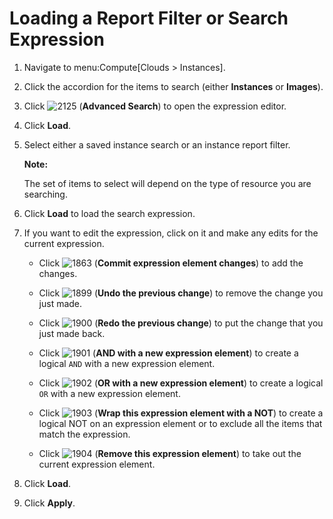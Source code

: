 # Loading a Report Filter or Search Expression

1.  Navigate to menu:Compute\[Clouds \> Instances\].

2.  Click the accordion for the items to search (either **Instances** or
    **Images**).

3.  Click ![2125](../images/2125.png) (**Advanced Search**) to open the
    expression editor.

4.  Click **Load**.

5.  Select either a saved instance search or an instance report filter.

    **Note:**

    The set of items to select will depend on the type of resource you
    are searching.

    </div>

6.  Click **Load** to load the search expression.

7.  If you want to edit the expression, click on it and make any edits
    for the current expression.

      - Click ![1863](../images/1863.png) (**Commit expression element
        changes**) to add the changes.

      - Click ![1899](../images/1899.png) (**Undo the previous change**)
        to remove the change you just made.

      - Click ![1900](../images/1900.png) (**Redo the previous change**)
        to put the change that you just made back.

      - Click ![1901](../images/1901.png) (**AND with a new expression
        element**) to create a logical `AND` with a new expression
        element.

      - Click ![1902](../images/1902.png) (**OR with a new expression
        element**) to create a logical `OR` with a new expression
        element.

      - Click ![1903](../images/1903.png) (**Wrap this expression element
        with a NOT**) to create a logical NOT on an expression element
        or to exclude all the items that match the expression.

      - Click ![1904](../images/1904.png) (**Remove this expression
        element**) to take out the current expression element.

8.  Click **Load**.

9.  Click **Apply**.
